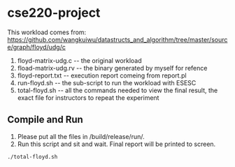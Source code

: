 # cse220-project
This workload comes from: https://github.com/wangkuiwu/datastructs_and_algorithm/tree/master/source/graph/floyd/udg/c

1. floyd-matrix-udg.c -- the original workload
2. fload-matrix-udg.rv -- the binary generated by myself for refence
3. floyd-report.txt -- execution report comeing from report.pl
4. run-floyd.sh -- the sub-script to run the workload with ESESC
5. total-floyd.sh -- all the commands needed to view the final result, the exact file for instructors to repeat the experiment

## Compile and Run
1. Please put all the files in /build/release/run/.
2. Run this script and sit and wait. Final report will be printed to screen.
```bash
./total-floyd.sh
```

